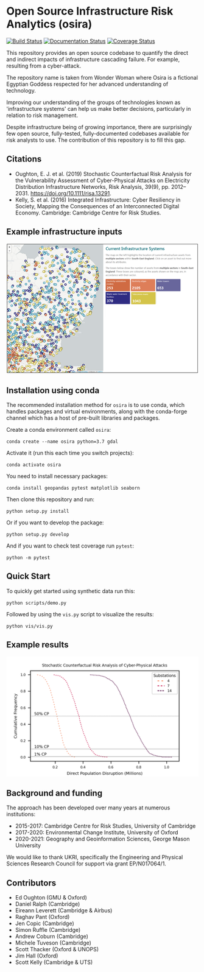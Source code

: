 # Open Source Infrastructure Risk Analytics (osira)

[![Build Status](https://travis-ci.com/edwardoughton/osira.svg?branch=main)](https://travis-ci.com/edwardoughton/osira)
[![Documentation Status](https://readthedocs.org/projects/osira/badge/?version=latest)](https://osira.readthedocs.io/en/latest/?badge=latest)
[![Coverage Status](https://coveralls.io/repos/github/edwardoughton/osira/badge.svg?branch=main)](https://coveralls.io/github/edwardoughton/osira?branch=main)


This repository provides an open source codebase to quantify the direct and indirect impacts
of infrastructure cascading failure. For example, resulting from a cyber-attack.

The repository name is taken from Wonder Woman where Osira is a fictional Egyptian Goddess
respected for her advanced understanding of technology.

Improving our understanding of the groups of technologies known as 'infrastructure systems'
can help us make better decisions, particularly in relation to risk management.

Despite infrastructure being of growing importance, there are surprisingly few open source,
fully-tested, fully-documented codebases available for risk analysts to use. The contribution
of this repository is to fill this gap.


Citations
---------

- Oughton, E. J. et al. (2019) Stochastic Counterfactual Risk Analysis for the Vulnerability
  Assessment of Cyber-Physical  Attacks on Electricity Distribution Infrastructure Networks,
  Risk Analysis, 39(9), pp. 2012–2031. https://doi.org/10.1111/risa.13291.
- Kelly, S. et al. (2016) Integrated Infrastructure: Cyber Resiliency in Society, Mapping the
  Consequences of an Interconnected Digital Economy. Cambridge: Cambridge Centre for Risk
  Studies.


Example infrastructure inputs
-----------------------------
<p align="center">
  <img src="/paper/asset_map.png" />
</p>


Installation using conda
------------------------

The recommended installation method for `osira` is to use conda, which handles packages and
virtual environments, along with the conda-forge channel which has a host of pre-built
libraries and packages.

Create a conda environment called `osira`:

    conda create --name osira python=3.7 gdal

Activate it (run this each time you switch projects):

    conda activate osira

You need to install necessary packages:

    conda install geopandas pytest matplotlib seaborn

Then clone this repository and run:

    python setup.py install

Or if you want to develop the package:

    python setup.py develop

And if you want to check test coverage run `pytest`:

    python -m pytest


Quick Start
-----------

To quickly get started using synthetic data run this:

    python scripts/demo.py

Followed by using the `vis.py` script to visualize the results:

    python vis/vis.py


Example results
---------------
![Example](/paper/fn_curve.png)


Background and funding
----------------------

The approach has been developed over many years at numerous institutions:

- 2015-2017: Cambridge Centre for Risk Studies, University of Cambridge
- 2017-2020: Environmental Change Institute, University of Oxford
- 2020-2021: Geography and Geoinformation Sciences, George Mason University

We would like to thank UKRI, specifically the Engineering and Physical Sciences Research
Council for support via grant EP/N017064/1.


Contributors
------------
- Ed Oughton (GMU & Oxford)
- Daniel Ralph (Cambridge)
- Eireann Leverett (Cambridge & Airbus)
- Raghav Pant (Oxford)
- Jen Copic (Cambridge)
- Simon Ruffle (Cambridge)
- Andrew Coburn (Cambridge)
- Michele Tuveson (Cambridge)
- Scott Thacker (Oxford & UNOPS)
- Jim Hall (Oxford)
- Scott Kelly (Cambridge & UTS)
